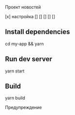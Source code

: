 Проект новостей

[x] настройка
[]
[]
[]
[]
[]




## Install dependencies

cd my-app &&
yarn

## Run dev server

yarn start

## Build

yarn build

Предупреждение
